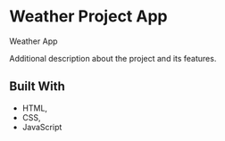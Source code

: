# Weather Project App

Weather App

Additional description about the project and its features.

## Built With

- HTML,
- CSS,
- JavaScript
